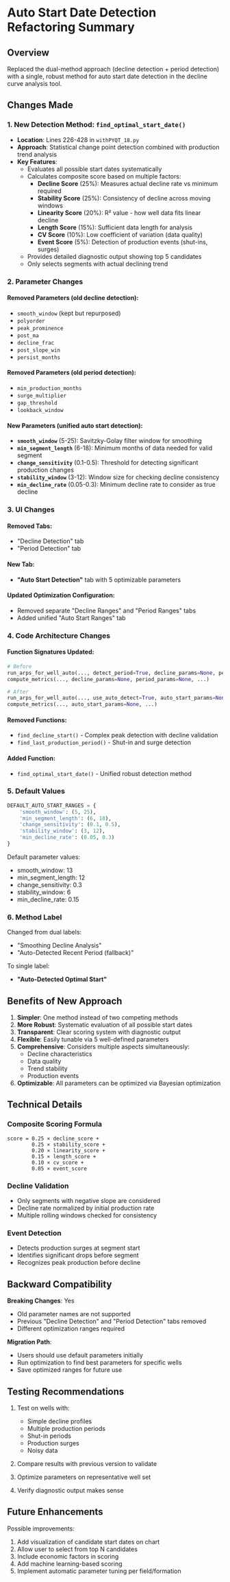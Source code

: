 # Auto Start Date Detection Refactoring Summary

## Overview
Replaced the dual-method approach (decline detection + period detection) with a single, robust method for auto start date detection in the decline curve analysis tool.

## Changes Made

### 1. **New Detection Method: `find_optimal_start_date()`**
   - **Location**: Lines 226-428 in `withPYQT_18.py`
   - **Approach**: Statistical change point detection combined with production trend analysis
   - **Key Features**:
     - Evaluates all possible start dates systematically
     - Calculates composite score based on multiple factors:
       - **Decline Score** (25%): Measures actual decline rate vs minimum required
       - **Stability Score** (25%): Consistency of decline across moving windows
       - **Linearity Score** (20%): R² value - how well data fits linear decline
       - **Length Score** (15%): Sufficient data length for analysis
       - **CV Score** (10%): Low coefficient of variation (data quality)
       - **Event Score** (5%): Detection of production events (shut-ins, surges)
     - Provides detailed diagnostic output showing top 5 candidates
     - Only selects segments with actual declining trend

### 2. **Parameter Changes**

#### Removed Parameters (old decline detection):
- `smooth_window` (kept but repurposed)
- `polyorder`
- `peak_prominence`
- `post_ma`
- `decline_frac`
- `post_slope_win`
- `persist_months`

#### Removed Parameters (old period detection):
- `min_production_months`
- `surge_multiplier`
- `gap_threshold`
- `lookback_window`

#### New Parameters (unified auto start detection):
- **`smooth_window`** (5-25): Savitzky-Golay filter window for smoothing
- **`min_segment_length`** (6-18): Minimum months of data needed for valid segment
- **`change_sensitivity`** (0.1-0.5): Threshold for detecting significant production changes
- **`stability_window`** (3-12): Window size for checking decline consistency
- **`min_decline_rate`** (0.05-0.3): Minimum decline rate to consider as true decline

### 3. **UI Changes**

#### Removed Tabs:
- "Decline Detection" tab
- "Period Detection" tab

#### New Tab:
- **"Auto Start Detection"** tab with 5 optimizable parameters

#### Updated Optimization Configuration:
- Removed separate "Decline Ranges" and "Period Ranges" tabs
- Added unified "Auto Start Ranges" tab

### 4. **Code Architecture Changes**

#### Function Signatures Updated:
```python
# Before
run_arps_for_well_auto(..., detect_period=True, decline_params=None, period_params=None, ...)
compute_metrics(..., decline_params=None, period_params=None, ...)

# After  
run_arps_for_well_auto(..., use_auto_detect=True, auto_start_params=None, ...)
compute_metrics(..., auto_start_params=None, ...)
```

#### Removed Functions:
- `find_decline_start()` - Complex peak detection with decline validation
- `find_last_production_period()` - Shut-in and surge detection

#### Added Function:
- `find_optimal_start_date()` - Unified robust detection method

### 5. **Default Values**
```python
DEFAULT_AUTO_START_RANGES = {
    'smooth_window': (5, 25),
    'min_segment_length': (6, 18),
    'change_sensitivity': (0.1, 0.5),
    'stability_window': (3, 12),
    'min_decline_rate': (0.05, 0.3)
}
```

Default parameter values:
- smooth_window: 13
- min_segment_length: 12
- change_sensitivity: 0.3
- stability_window: 6
- min_decline_rate: 0.15

### 6. **Method Label**
Changed from dual labels:
- "Smoothing Decline Analysis"
- "Auto-Detected Recent Period (fallback)"

To single label:
- **"Auto-Detected Optimal Start"**

## Benefits of New Approach

1. **Simpler**: One method instead of two competing methods
2. **More Robust**: Systematic evaluation of all possible start dates
3. **Transparent**: Clear scoring system with diagnostic output
4. **Flexible**: Easily tunable via 5 well-defined parameters
5. **Comprehensive**: Considers multiple aspects simultaneously:
   - Decline characteristics
   - Data quality
   - Trend stability
   - Production events
6. **Optimizable**: All parameters can be optimized via Bayesian optimization

## Technical Details

### Composite Scoring Formula
```
score = 0.25 × decline_score +
        0.25 × stability_score +
        0.20 × linearity_score +
        0.15 × length_score +
        0.10 × cv_score +
        0.05 × event_score
```

### Decline Validation
- Only segments with negative slope are considered
- Decline rate normalized by initial production rate
- Multiple rolling windows checked for consistency

### Event Detection
- Detects production surges at segment start
- Identifies significant drops before segment
- Recognizes peak production before decline

## Backward Compatibility

**Breaking Changes**: Yes
- Old parameter names are not supported
- Previous "Decline Detection" and "Period Detection" tabs removed
- Different optimization ranges required

**Migration Path**: 
- Users should use default parameters initially
- Run optimization to find best parameters for specific wells
- Save optimized ranges for future use

## Testing Recommendations

1. Test on wells with:
   - Simple decline profiles
   - Multiple production periods
   - Shut-in periods
   - Production surges
   - Noisy data

2. Compare results with previous version to validate

3. Optimize parameters on representative well set

4. Verify diagnostic output makes sense

## Future Enhancements

Possible improvements:
1. Add visualization of candidate start dates on chart
2. Allow user to select from top N candidates
3. Include economic factors in scoring
4. Add machine learning-based scoring
5. Implement automatic parameter tuning per field/formation


